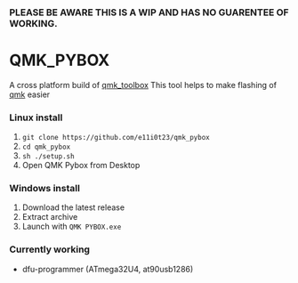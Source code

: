 ### PLEASE BE AWARE THIS IS A WIP AND HAS NO GUARENTEE OF WORKING.

# QMK_PYBOX

A cross platform build of [qmk_toolbox](https://github.com/qmk/qmk_toolbox/)
This tool helps to make flashing of [qmk](https://github.com/qmk/qmk_firmware) easier


### Linux install

1. `git clone https://github.com/e11i0t23/qmk_pybox`
2. `cd qmk_pybox`
3. `sh ./setup.sh`
4. Open QMK Pybox from Desktop


### Windows install

1. Download the latest release
2. Extract archive
3. Launch with `QMK PYBOX.exe`


### Currently working

* dfu-programmer (ATmega32U4, at90usb1286)
